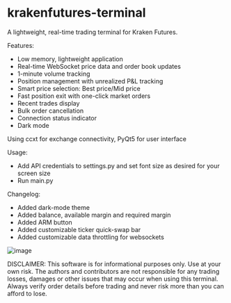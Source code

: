 # krakenfutures-terminal
A lightweight, real-time trading terminal for Kraken Futures.

Features:

- Low memory, lightweight application
- Real-time WebSocket price data and order book updates
- 1-minute volume tracking
- Position management with unrealized P&L tracking
- Smart price selection: Best price/Mid price
- Fast position exit with one-click market orders
- Recent trades display
- Bulk order cancellation
- Connection status indicator
- Dark mode

Using ccxt for exchange connectivity, PyQt5 for user interface

Usage:

- Add API credentials to settings.py and set font size as desired for your screen size
- Run main.py

Changelog:
- Added dark-mode theme
- Added balance, available margin and required margin
- Added ARM button
- Added customizable ticker quick-swap bar
- Added customizable data throttling for websockets

![image](https://github.com/user-attachments/assets/80b02291-479b-4142-9884-259014909bba)


DISCLAIMER:
This software is for informational purposes only. Use at your own risk. 
The authors and contributors are not responsible for any trading losses, damages or other issues that may occur when using this terminal. 
Always verify order details before trading and never risk more than you can afford to lose.

